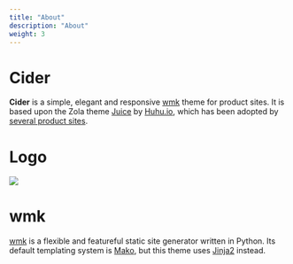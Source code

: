 ```yaml
---
title: "About"
description: "About"
weight: 3
---
```


# Cider

**Cider** is a simple, elegant and responsive [wmk](https://github.com/bk/wmk) theme for product sites.
It is based upon the Zola theme [Juice](https://juice.huhu.io/) by [Huhu.io](https://huhu.io), which has been adopted by [several product sites](https://juice.huhu.io/showcases/).

# Logo

![](/cider.png)

# wmk

[wmk](https://github.com/bk/wmk) is a flexible and featureful static site generator written in Python.
Its default templating system is [Mako](https://www.makotemplates.org/), but this theme uses [Jinja2](https://jinja.palletsprojects.com/en/stable/) instead.
